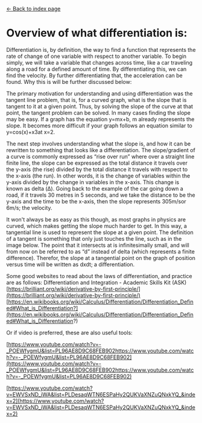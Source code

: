 [<- Back to index page](https://cpawley.github.io/HHG2-MSP-Physics/)
# Overview of what differentiation is:

Differentiation is, by definition, the way to find a function that represents the rate of change of one variable with respect to another variable. To begin simply, we will take a variable that changes across time, like a car traveling along a road for a defined amount of time. By differentiating this, we can find the velocity. By further differentiating that, the acceleration can be found. Why this is will be further discussed below:

The primary motivation for understanding and using differentiation was the tangent line problem, that is, for a curved graph, what is the slope that is tangent to it at a given point. Thus, by solving the slope of the curve at that point, the tangent problem can be solved. In many cases finding the slope may be easy. If a graph has the equation y=mx+b, m already represents the slope. It becomes more difficult if your graph follows an equation similar to y=cos(x)+x3at x=2. 

The next step involves understanding what the slope is, and how it can be rewritten to something that looks like a differentiation. The slope/gradient of a curve is commonly expressed as “rise over run” where over a straight line finite line, the slope can be expressed as the total distance it travels over the y-axis (the rise) divided by the total distance it travels with respect to the x-axis (the run). In other words, it is the change of variables within the y-axis divided by the change in variables in the x-axis. This change is known as delta (Δ). Going back to the example of the car going down a road, if it travels 30 metres in 5 seconds, and we take the distance to be the y-axis and the time to be the x-axis, then the slope represents 305m/sor 6m/s; the velocity. 

It won't always be as easy as this though, as most graphs in physics are curved, which makes getting the slope much harder to get. In this way, a tangential line is used to represent the slope at a given point. The definition of a tangent is something that only just touches the line, such as in the image below. The point that it intersects at is infinitesimally small, and will from now on be referred to as “d” instead of delta (which represents a finite difference). Therefor, the slope at a tangential point on the graph of position versus time will be written as dxdt; a differentiation. 

Some good websites to read about the laws of differentiation, and practice are as follows:
Differentiation and Integration - Academic Skills Kit
 (ASK)[https://brilliant.org/wiki/derivative-by-first-principle/](https://brilliant.org/wiki/derivative-by-first-principle/)
[https://en.wikibooks.org/wiki/Calculus/Differentiation/Differentiation_Defined#What_is_Differentiation?](https://en.wikibooks.org/wiki/Calculus/Differentiation/Differentiation_Defined#What_is_Differentiation?)

Or if video is preferred, these are also useful tools:
	
[https://www.youtube.com/watch?v=-_POEWfygmU&list=PL96AE8D9C68FEB902https://www.youtube.com/watch?v=-_POEWfygmU&list=PL96AE8D9C68FEB902](https://www.youtube.com/watch?v=-_POEWfygmU&list=PL96AE8D9C68FEB902https://www.youtube.com/watch?v=-_POEWfygmU&list=PL96AE8D9C68FEB902)

[https://www.youtube.com/watch?v=EWVSxND_iWA&list=PLDesaqWTN6ESPaHy2QUKVaXNZuQNxkYQ_&index=2](https://www.youtube.com/watch?v=EWVSxND_iWA&list=PLDesaqWTN6ESPaHy2QUKVaXNZuQNxkYQ_&index=2)
